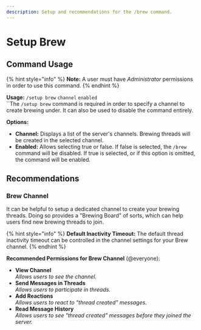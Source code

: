 ```yaml
---
description: Setup and recommendations for the /brew command.
---
```


# Setup Brew

## Command Usage

{% hint style="info" %}
**Note:** A user must have _Administrator_ permissions in order to use this command.
{% endhint %}

**Usage:** `/setup brew` `channel` `enabled`\
``The `/setup brew` command is required in order to specify a channel to create brewing under. It can also be used to disable the command entirely.

**Options:**

* **Channel:** Displays a list of the server's channels. Brewing threads will be created in the selected channel.
* **Enabled:** Allows selecting true or false. If false is selected, the `/brew` command will be disabled. If true is selected, or if this option is omitted, the command will be enabled.

## Recommendations

### Brew Channel

It can be helpful to setup a dedicated channel to create your brewing threads. Doing so provides a "Brewing Board" of sorts, which can help users find new brewing threads to join.

{% hint style="info" %}
**Default Inactivity Timeout:** The default thread inactivity timeout can be controlled in the channel settings for your Brew channel.
{% endhint %}

**Recommended Permissions for Brew Channel** (@everyone):

* **View Channel**\
  _Allows users to see the channel._
* **Send Messages in Threads**\
  _Allows users to participate in threads._
* **Add Reactions**\
  _Allows users to react to "thread created" messages._
* **Read Message History**\
  _Allows users to see "thread created" messages before they joined the server._
